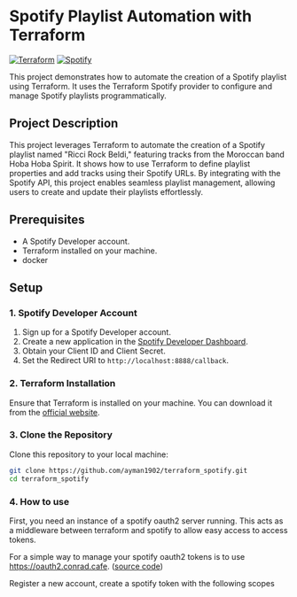 # Spotify Playlist Automation with Terraform

[![Terraform](https://img.shields.io/badge/Terraform-623CE4?style=for-the-badge&logo=terraform&logoColor=white)](https://www.terraform.io/) [![Spotify](https://img.shields.io/badge/Spotify-1DB954?style=for-the-badge&logo=spotify&logoColor=white)](https://www.spotify.com/)

This project demonstrates how to automate the creation of a Spotify playlist using Terraform. It uses the Terraform Spotify provider to configure and manage Spotify playlists programmatically.

## Project Description

This project leverages Terraform to automate the creation of a Spotify playlist named "Ricci Rock Beldi," featuring tracks from the Moroccan band Hoba Hoba Spirit. It shows how to use Terraform to define playlist properties and add tracks using their Spotify URLs. By integrating with the Spotify API, this project enables seamless playlist management, allowing users to create and update their playlists effortlessly.

## Prerequisites

- A Spotify Developer account.
- Terraform installed on your machine.
- docker

## Setup

### 1. Spotify Developer Account

1. Sign up for a Spotify Developer account.
2. Create a new application in the [Spotify Developer Dashboard](https://developer.spotify.com/dashboard/applications).
3. Obtain your Client ID and Client Secret.
4. Set the Redirect URI to `http://localhost:8888/callback`.

### 2. Terraform Installation

Ensure that Terraform is installed on your machine. You can download it from the [official website](https://www.terraform.io/downloads).

### 3. Clone the Repository

Clone this repository to your local machine:

```sh
git clone https://github.com/ayman1902/terraform_spotify.git
cd terraform_spotify
 ```

### 4. How to use

First, you need an instance of a spotify oauth2 server running. This acts as a middleware between terraform and spotify to allow easy access to access tokens.

For a simple way to manage your spotify oauth2 tokens is to use https://oauth2.conrad.cafe. ([source code](https://github.com/conradludgate/oauth2-proxy))

Register a new account, create a spotify token with the following scopes
